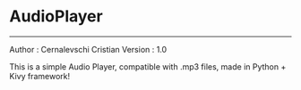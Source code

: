 # AudioPlayer
----------------------------
Author : Cernalevschi Cristian
Version : 1.0

This is a simple Audio Player, compatible with .mp3 files, made in Python + Kivy framework!

